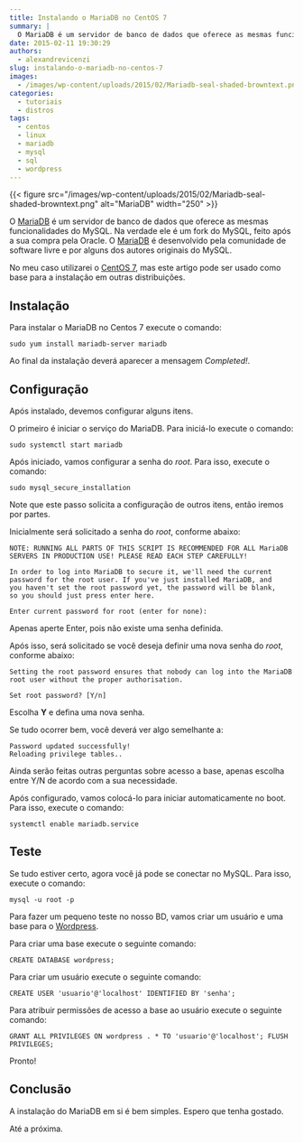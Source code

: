 ```yaml
---
title: Instalando o MariaDB no CentOS 7
summary: |
  O MariaDB é um servidor de banco de dados que oferece as mesmas funcionalidades do MySQL. Na verdade ele é um fork do MySQL, feito após a sua compra pela Oracle. O MariaDB é desenvolvido pela comunidade de software livre e por alguns dos autores originais do MySQL.
date: 2015-02-11 19:30:29
authors:
  - alexandrevicenzi
slug: instalando-o-mariadb-no-centos-7
images:
  - /images/wp-content/uploads/2015/02/Mariadb-seal-shaded-browntext.png
categories:
  - tutoriais
  - distros
tags:
  - centos
  - linux
  - mariadb
  - mysql
  - sql
  - wordpress
---
```


{{< figure src="/images/wp-content/uploads/2015/02/Mariadb-seal-shaded-browntext.png" alt="MariaDB" width="250" >}}

O [MariaDB](https://mariadb.org/pt-br/) é um servidor de banco de dados que oferece as mesmas funcionalidades do MySQL. Na verdade ele é um fork do MySQL, feito após a sua compra pela Oracle. O [MariaDB](https://mariadb.org/pt-br/) é desenvolvido pela comunidade de software livre e por alguns dos autores originais do MySQL.

No meu caso utilizarei o [CentOS 7](https://www.centos.org/), mas este artigo pode ser usado como base para a instalação em outras distribuições.

## Instalação

Para instalar o MariaDB no Centos 7 execute o comando:

`sudo yum install mariadb-server mariadb`

Ao final da instalação deverá aparecer a mensagem _Completed!_.

## Configuração

Após instalado, devemos configurar alguns itens.

O primeiro é iniciar o serviço do MariaDB. Para iniciá-lo execute o comando:

`sudo systemctl start mariadb`

Após iniciado, vamos configurar a senha do _root_. Para isso, execute o comando:

`sudo mysql_secure_installation`

Note que este passo solicita a configuração de outros itens, então iremos por partes.

Inicialmente será solicitado a senha do _root_, conforme abaixo:

```
NOTE: RUNNING ALL PARTS OF THIS SCRIPT IS RECOMMENDED FOR ALL MariaDB
SERVERS IN PRODUCTION USE! PLEASE READ EACH STEP CAREFULLY!

In order to log into MariaDB to secure it, we'll need the current
password for the root user. If you've just installed MariaDB, and
you haven't set the root password yet, the password will be blank,
so you should just press enter here.

Enter current password for root (enter for none):
```

Apenas aperte Enter, pois não existe uma senha definida.

Após isso, será solicitado se você deseja definir uma nova senha do _root_, conforme abaixo:

```
Setting the root password ensures that nobody can log into the MariaDB
root user without the proper authorisation.

Set root password? [Y/n]
```

Escolha **Y** e defina uma nova senha.

Se tudo ocorrer bem, você deverá ver algo semelhante a:

```
Password updated successfully!
Reloading privilege tables..
```

Ainda serão feitas outras perguntas sobre acesso a base, apenas escolha entre Y/N de acordo com a sua necessidade.

Após configurado, vamos colocá-lo para iniciar automaticamente no boot. Para isso, execute o comando:

`systemctl enable mariadb.service`

## Teste

Se tudo estiver certo, agora você já pode se conectar no MySQL. Para isso, execute o comando:

`mysql -u root -p`

Para fazer um pequeno teste no nosso BD, vamos criar um usuário e uma base para o [Wordpress](https://br.wordpress.org/).

Para criar uma base execute o seguinte comando:

`CREATE DATABASE wordpress;`

Para criar um usuário execute o seguinte comando:

`CREATE USER 'usuario'@'localhost' IDENTIFIED BY 'senha';`

Para atribuir permissões de acesso a base ao usuário execute o seguinte comando:

`GRANT ALL PRIVILEGES ON wordpress . * TO 'usuario'@'localhost'; FLUSH PRIVILEGES;`

Pronto!

## Conclusão

A instalação do MariaDB em si é bem simples. Espero que tenha gostado.

Até a próxima.
